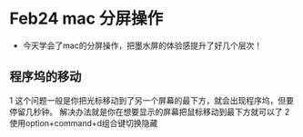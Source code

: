 # Feb24 mac 分屏操作
* 今天学会了mac的分屏操作，把墨水屏的体验感提升了好几个层次！ 
## 程序坞的移动
1 这个问题一般是你把光标移动到了另一个屏幕的最下方，就会出现程序坞，但要停留几秒钟。
解决办法就是你在想要显示的屏幕把鼠标移动到最下方就可以了
2 使用option+command+d组合键切换隐藏
